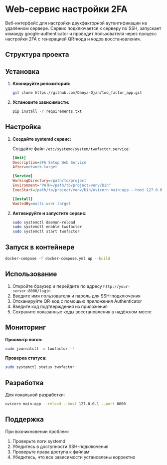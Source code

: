 # Web-сервис настройки 2FA

Веб-интерфейс для настройки двухфакторной аутентификации на удалённом сервере. Сервис подключается к серверу по SSH, запускает команду google-authenticator и проводит пользователя через процесс настройки 2FA с генерацией QR-кода и кодов восстановления.

## Структура проекта 

## Установка

1. **Клонируйте репозиторий:**

   ```bash
   git clone https://github.com/Danya-Djan/two_factor_app.git
   ```

2. **Установите зависимости:**
   ```bash
   pip install -r requirements.txt
   ```

## Настройка


1. **Создайте systemd сервис:**
   
   Создайте файл `/etc/systemd/system/twofactor.service`:
   ```ini
   [Unit]
   Description=2FA Setup Web Service
   After=network.target

   [Service] 
   WorkingDirectory=/path/to/project
   Environment="PATH=/path/to/project/venv/bin"
   ExecStart=/path/to/project/venv/bin/uvicorn main:app --host 127.0.0.1 --port 8000

   [Install]
   WantedBy=multi-user.target
   ```

2. **Активируйте и запустите сервис:**
   ```bash
   sudo systemctl daemon-reload
   sudo systemctl enable twofactor
   sudo systemctl start twofactor
   ```

## Запуск в контейнере

```bash
docker-compose -f docker-compose.yml up --build
```

## Использование

1. Откройте браузер и перейдите по адресу `http://your-server:8000/login`
2. Введите имя пользователя и пароль для SSH-подключения
3. Отсканируйте QR-код с помощью приложения Authenticator
4. Введите код подтверждения из приложения
5. Сохраните показанные коды восстановления в надёжном месте

## Мониторинг

**Просмотр логов:**
```bash
sudo journalctl -u twofactor -f
```

**Проверка статуса:**
```bash
sudo systemctl status twofactor
```

## Разработка

Для локальной разработки:
```bash
uvicorn main:app --reload --host 127.0.0.1 --port 8000
```

## Поддержка

При возникновении проблем:
1. Проверьте логи systemd
2. Убедитесь в доступности SSH-подключения
3. Проверьте права доступа к файлам
4. Убедитесь, что все зависимости установлены корректно